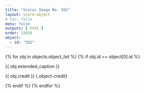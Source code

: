 ```yaml
---
title: "Scores Image No. 502"
layout: score-object
# toc: false
menu: false
outputs: [ html ]
order: 15020
object:
  - id: "502"
---
```


{% for obj in objects.object_list %}
{% if obj.id == object[0].id %}

{{ obj.extended_caption }}

{{ obj.credit }} {.object-credit}

{% endif %}
{% endfor %}
